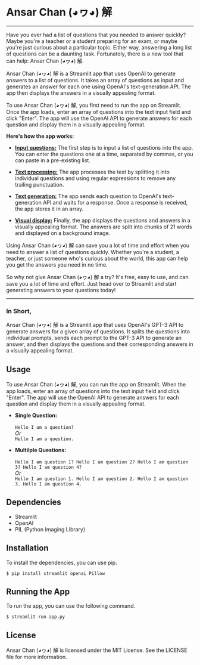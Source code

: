 # Ansar Chan (◕ヮ◕) 解
___
Have you ever had a list of questions that you needed to answer quickly? Maybe you're a teacher or a student preparing for an exam, or maybe you're just curious about a particular topic. Either way, answering a long list of questions can be a daunting task. Fortunately, there is a new tool that can help: Ansar Chan (◕ヮ◕) 解.<br>

Ansar Chan (◕ヮ◕) 解 is a Streamlit app that uses OpenAI to generate answers to a list of questions. It takes an array of questions as input and generates an answer for each one using OpenAI's text-generation API. The app then displays the answers in a visually appealing format.<br>

To use Ansar Chan (◕ヮ◕) 解, you first need to run the app on Streamlit. Once the app loads, enter an array of questions into the text input field and click "Enter". The app will use the OpenAI API to generate answers for each question and display them in a visually appealing format.<br>

<b>Here's how the app works:</b><br>

* <u><b>Input questions:</u></b> The first step is to input a list of questions into the app. You can enter the questions one at a time, separated by commas, or you can paste in a pre-existing list.<br>

* <u><b>Text processing:</u></b> The app processes the text by splitting it into individual questions and using regular expressions to remove any trailing punctuation.<br>

* <u><b>Text generation:</u></b> The app sends each question to OpenAI's text-generation API and waits for a response. Once a response is received, the app stores it in an array.<br>

* <u><b>Visual display:</u></b> Finally, the app displays the questions and answers in a visually appealing format. The answers are split into chunks of 21 words and displayed on a background image.<br>

Using Ansar Chan (◕ヮ◕) 解 can save you a lot of time and effort when you need to answer a list of questions quickly. Whether you're a student, a teacher, or just someone who's curious about the world, this app can help you get the answers you need in no time.<br>

So why not give Ansar Chan (◕ヮ◕) 解 a try? It's free, easy to use, and can save you a lot of time and effort. Just head over to Streamlit and start generating answers to your questions today!<br>

___
<h3><b>In Short,</b></h3>
Ansar Chan (◕ヮ◕) 解 is a Streamlit app that uses OpenAI's GPT-3 API to generate answers for a given array of questions. It splits the questions into individual prompts, sends each prompt to the GPT-3 API to generate an answer, and then displays the questions and their corresponding answers in a visually appealing format.

## Usage
To use Ansar Chan (◕ヮ◕) 解, you can run the app on Streamlit. When the app loads, enter an array of questions into the text input field and click "Enter". The app will use the OpenAI API to generate answers for each question and display them in a visually appealing format.
* <b>Single Question: </b><br><br>
`Hello I am a question?`<br>
<i>Or</i><br>
`Hello I am a question.`

* <b>Multilple Questions: </b><br><br>
`Hello I am question 1? Hello I am question 2? Hello I am question 3? Hello I am question 4?`<br>
<i>Or</i><br>
`Hello I am question 1. Hello I am question 2. Hello I am question 3. Hello I am question 4.`

## Dependencies
* Streamlit
* OpenAI
* PIL (Python Imaging Library)

## Installation
To install the dependencies, you can use pip.

` $ pip install streamlit openai Pillow `

## Running the App
To run the app, you can use the following command.

`$ streamlit run app.py`

## License
Ansar Chan (◕ヮ◕) 解 is licensed under the MIT License. See the LICENSE file for more information.
